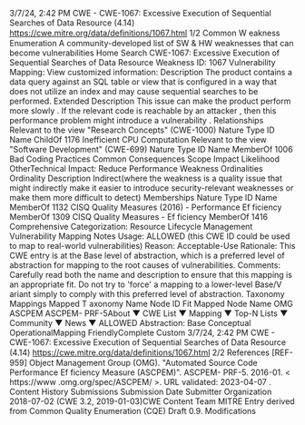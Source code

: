 3/7/24, 2:42 PM CWE - CWE-1067: Excessive Execution of Sequential Searches of Data Resource (4.14)
https://cwe.mitre.org/data/deﬁnitions/1067.html 1/2
Common W eakness Enumeration
A community-developed list of SW & HW weaknesses that can become
vulnerabilities
Home Search
CWE-1067: Excessive Execution of Sequential Searches of Data Resource
Weakness ID: 1067
Vulnerability Mapping: 
View customized information:
 Description
The product contains a data query against an SQL table or view that is configured in a way that does not utilize an index and may
cause sequential searches to be performed.
 Extended Description
This issue can make the product perform more slowly . If the relevant code is reachable by an attacker , then this performance problem
might introduce a vulnerability .
 Relationships
 Relevant to the view "Research Concepts" (CWE-1000)
Nature Type ID Name
ChildOf 1176 Inefficient CPU Computation
 Relevant to the view "Software Development" (CWE-699)
Nature Type ID Name
MemberOf 1006 Bad Coding Practices
 Common Consequences
Scope Impact Likelihood
OtherTechnical Impact: Reduce Performance
 Weakness Ordinalities
Ordinality Description
Indirect(where the weakness is a quality issue that might indirectly make it easier to introduce security-relevant weaknesses or make
them more difficult to detect)
 Memberships
Nature Type ID Name
MemberOf 1132 CISQ Quality Measures (2016) - Performance Ef ficiency
MemberOf 1309 CISQ Quality Measures - Ef ficiency
MemberOf 1416 Comprehensive Categorization: Resource Lifecycle Management
 Vulnerability Mapping Notes
Usage: ALLOWED (this CWE ID could be used to map to real-world vulnerabilities)
Reason: Acceptable-Use
Rationale:
This CWE entry is at the Base level of abstraction, which is a preferred level of abstraction for mapping to the root causes of
vulnerabilities.
Comments:
Carefully read both the name and description to ensure that this mapping is an appropriate fit. Do not try to 'force' a mapping to a
lower-level Base/V ariant simply to comply with this preferred level of abstraction.
 Taxonomy Mappings
Mapped T axonomy Name Node ID Fit Mapped Node Name
OMG ASCPEM ASCPEM-
PRF-5About ▼ CWE List ▼ Mapping ▼ Top-N Lists ▼ Community ▼ News ▼
ALLOWED
Abstraction: Base
Conceptual OperationalMapping
FriendlyComplete Custom
3/7/24, 2:42 PM CWE - CWE-1067: Excessive Execution of Sequential Searches of Data Resource (4.14)
https://cwe.mitre.org/data/deﬁnitions/1067.html 2/2
 References
[REF-959] Object Management Group (OMG). "Automated Source Code Performance Ef ficiency Measure (ASCPEM)". ASCPEM-
PRF-5. 2016-01. < https://www .omg.org/spec/ASCPEM/ >. URL validated: 2023-04-07 .
 Content History
 Submissions
Submission Date Submitter Organization
2018-07-02
(CWE 3.2, 2019-01-03)CWE Content Team MITRE
Entry derived from Common Quality Enumeration (CQE) Draft 0.9.
 Modifications